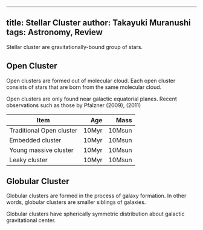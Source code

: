 ----------------
title: Stellar Cluster
author: Takayuki Muranushi
tags: Astronomy, Review
----------------

Stellar cluster are gravitationally-bound group of stars.


Open Cluster
-----------

Open clusters are formed out of molecular cloud. Each open cluster
consists of stars that are born from the same molecular cloud.

Open clusters are only found near galactic equatorial planes.
Recent observations such as those by
Pfalzner (2009), (2011)

| Item                     | Age       | Mass   |
| ------------------------ | ---------:| ------:|
| Traditional Open cluster |      10Myr|  10Msun|
| Embedded cluster 	   |      10Myr|  10Msun|
| Young massive cluster	   |      10Myr|  10Msun|
| Leaky cluster            |      10Myr|  10Msun|


Globular Cluster 
------------- 

Globular clusters are formed in the process of galaxy formation. In
other words, globular clusters are smaller siblings of galaxies. 

Globular clusters have spherically symmetric distribution about galactic gravitational center.

